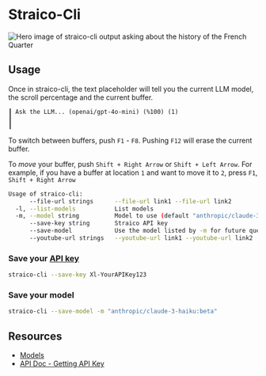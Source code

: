 # Straico-Cli
![Hero image of straico-cli output asking about the history of the French Quarter](https://github.com/user-attachments/assets/076050be-87c8-4bea-985d-7e25ec625400)

## Usage

Once in straico-cli, the text placeholder will tell you the current LLM model, 
 the scroll percentage and the current buffer.
```text
┃ Ask the LLM... (openai/gpt-4o-mini) (%100) (1)
┃
┃
```

To switch between buffers, push `F1` - `F8`. Pushing `F12` will erase the current buffer.

To _move_ your buffer, push `Shift + Right Arrow` or `Shift + Left Arrow`.
For example, if you have a buffer at location `1` and want to move it to `2`, press `F1`, `Shift + Right Arrow`

```bash
Usage of straico-cli:
      --file-url strings      --file-url link1 --file-url link2
  -l, --list-models           List models
  -m, --model string          Model to use (default "anthropic/claude-3-haiku:beta")
      --save-key string       Straico API key
      --save-model            Use the model listed by -m for future queries
      --youtube-url strings   --youtube-url link1 --youtube-url link2
```

### Save your [API key](https://documenter.getpostman.com/view/5900072/2s9YyzddrR)
```bash
straico-cli --save-key Xl-YourAPIKey123
```

### Save your model
```bash
straico-cli --save-model -m "anthropic/claude-3-haiku:beta" 
```

## Resources
- [Models](https://straico.com/multimodel/)
- [API Doc - Getting API Key](https://documenter.getpostman.com/view/5900072/2s9YyzddrR)
